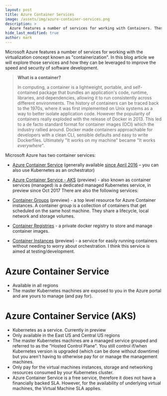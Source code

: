 ```yaml
---
layout: post
title: Azure Container Services
image: /assets/img/azure-container-services.png
description: >
  Azure features a number of services for working with Containers. These can be leveraged to improve the deployment speed and security of containerized software, while extrapolating away the complexity of hosting and running containers.
hide_last_modified: true
author: mark
---
```


Microsoft Azure features a number of services for working with the virtualization concept known as "containerization". In this blog article we will explore those services and how they can be leveraged to improve the speed and security of software development.

> **What is a container?**
>
> In computing, a container is a lightweight, portable, and self-contained package that bundles an application's code, runtime, libraries, and dependencies, allowing it to run consistently across different environments.
> The history of containers can be traced back to the 1970s, where it was first implemented on Unix systems as a way to better isolate application code.
> However the popularity of containers really exploded with the release of Docker in 2013.
> This led to a de facto standard format for container images (OCI) which the industry rallied around.
> Docker made containers approachable for developers with a clean CLI, sensible defaults and easy to write Dockerfiles.
> Ultimately "It works on my machine" became "It works _everywhere_".











Microsoft Azure has two container services:

- [Azure Container Service](https://azure.microsoft.com/en-gb/overview/containers/) (generally available [since April 2016](https://azure.microsoft.com/en-us/blog/azure-container-service-is-now-generally-available/)  – you can also use Kubernetes as an orchestrator)
- [Azure Container Service - AKS](https://azure.microsoft.com/en-gb/services/container-service/) (preview) - also known as container services (managed) is a dedicated managed Kubernetes service, in preview since Oct 2017
There are also the following services:

- [Container Groups](https://docs.microsoft.com/en-us/azure/container-instances/container-instances-container-groups) (preview) - a top level resource for Azure Container instances. A container group is a collection of containers that get scheduled on the same host machine. They share a lifecycle, local network and storage volumes.
- [Container Registries](https://azure.microsoft.com/en-gb/services/container-registry/) - a private docker registry to store and manage container images.
- [Container Instances](https://azure.microsoft.com/en-gb/services/container-instances/) (preview) - a service for easily running containers without needing to worry about orchestration. I think this service is aimed at testing/development.

# Azure Container Service

- Available in all regions
- The master Kubernetes machines are exposed to you in the Azure portal and are yours to manage (and pay for).

# Azure Container Service (AKS)
- Kubernetes as a service. Currently in preview
- Only available in the East US and Central US regions
- The master Kubernetes machines are a managed service grouped and referred to as the "Hosted Control Plane". You still control if/when Kubernetes version is upgraded (which can be done without downtime) but you aren't having to otherwise pay for or manage the management machines.
- Only pay for the virtual machines instances, storage and networking resources consumed by your Kubernetes cluster.
- Azure Container Service is a free service, therefore it does not have a financially backed SLA. However, for the availability of underlying virtual machines, the Virtual Machine SLA applies.